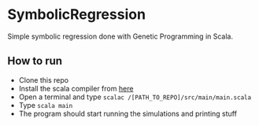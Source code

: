 # SymbolicRegression

Simple symbolic regression done with Genetic Programming in Scala.

## How to run

* Clone this repo
* Install the scala compiler from [here](https://www.scala-lang.org/)
* Open a terminal and type ```scalac /[PATH_TO_REPO]/src/main/main.scala```
* Type ```scala main```
* The program should start running the simulations and printing stuff
